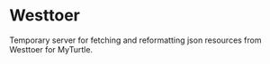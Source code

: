 Westtoer
========

Temporary server for fetching and reformatting json resources from Westtoer for MyTurtle.

